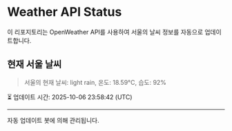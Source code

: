 
# Weather API Status

이 리포지토리는 OpenWeather API를 사용하여 서울의 날씨 정보를 자동으로 업데이트합니다.

## 현재 서울 날씨
> 서울의 현재 날씨: light rain, 온도: 18.59°C, 습도: 92%

⏳ 업데이트 시간: 2025-10-06 23:58:42 (UTC)

---
자동 업데이트 봇에 의해 관리됩니다.
